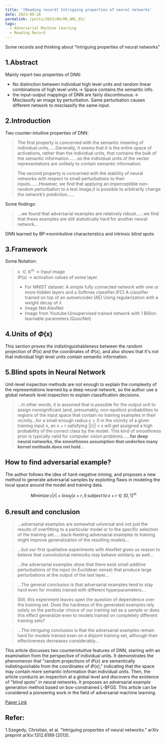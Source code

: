 ```yaml
---
title: '[Reading record] Intriguing properties of neural networks'
date: 2023-09-26
permalink: /posts/2023/09/RR_AML_01/
tags:
  - Adversarial Machine learning
  - Reading Record
---
```



Some records and thinking about "Intriguing properties of neural networks"

1.Abstract
------
Mainly report two properties of DNN:
- No distinction between individual high level units and random linear combinations of high level units.-> Space contains the semantic info.
- the input-output mappings of DNN are fairly discontinuous.-> Misclassify an image by perturbation. Same perturbation causes different network to misclaasify the same input.

2.Introduction
------
Two counter-intuitive properties of DNN:
> The first property is concerned with the semantic meaning of individual units......Generally, it seems that it is the entire space of activations, rather than the individual units, that contains the bulk of the semantic information.......so the individual units of the vector representations are unlikely to contain semantic information. 


> The second property is concerned with the stability of neural networks with respect to small perturbations to their inputs.......However, we find that applying an imperceptible non-random perturbation to a test image,it is possible to arbitrarily change the network’s prediction......

Some findings:
> ...we found that adversarial examples are relatively robust......we find that these examples are still statistically hard for another neural network...

DNN learned by BP->nonintuitive characteristics and intrinsic blind spots


3.Framework
------
Some Notation:
> x $\in \mathbb{R}^m$ -> Input image <br/>
>  $\Phi$(x)        ->     activation values of some layer.
> - For MNIST dataset: A simple fully connected network with one or more hidden layers and a Softmax classifier.(FC) A classifier trained on top of an autoencoder.(AE) Using regularization with a weight decay of $\lambda$
> - Image Net:AlexNet
> - Image from Youtube:Unsupervised trained network with 1 Billion learnable parameters.(QuocNet)


4.Units of $\Phi$(x)
------
This section proves the indistinguishableness between the random projection of $\Phi$(x) and the coordinates of $\Phi$(x), and also shows that it's not that individual high level units contain semantic information.


5.Blind spots in Neural Network
------
Unit-level inspection methods are not enough to explain the complexity of the representations learned by a deep neural network, so the author use a global network level inspection to explain classification decisions.

> ...In other words, it is assumed that is possible for the output unit to assign nonsignificant (and, presumably, non-epsilon) probabilities to regions of the input space that contain no training examples in their vicinity...for a small enough radius $\epsilon>0$ in the vicinity of a given training input x, an x + r satisfying &#124;&#124;r&#124;&#124; < $\epsilon$ will get assigned a high probability of the correct class by the model. This kind of smoothness prior is typically valid for computer vision problems......**for deep neural networks, the smoothness assumption that underlies many kernel methods does not hold**...

How to find adversarial example?
------

The author follows the idea of hard-negative mining, and proposes a new method to generate adversarial samples by exploiting flaws in modeling the local space around the model and training data.

$$Minimize{\,}c|r| + loss_f(x+r,l) {\,}subject{\,} to {\,}x+r \in [0,1]^m $$


6.result and conclusion
------
> ...adversarial examples are somewhat universal and not just the results of overfitting to a particular model or to the specific selection of the training set......back-feeding adversarial examples to training might improve generalization of the resulting models...

> ...but our first qualitative experiments with AlexNet gives us reason to believe that convolutional networks may behave similarly as well...

> ...the adversarial examples show that there exist small additive perturbations of the input (in Euclidean sense) that produce large perturbations at the output of the last layer...

> ...The general conclusion is that adversarial examples tend to stay hard even for models trained with different hyperparameters...

>Still, this experiment leaves open the question of dependence over the training set. Does the hardness of the generated examples rely solely on the particular choice of our training set as a sample or does this effect generalize even to models trained on completely different training sets?

>...The intriguing conclusion is that the adversarial examples remain hard for models trained even on a disjoint training set, although their effectiveness decreases considerably...




This article discusses two counterintuitive features of DNN, starting with an examination from the perspective of individual units. It demonstrates the phenomenon that "random projections of $\Phi(x)$ are semantically indistinguishable from the coordinates of $\Phi(x)$," indicating that the space may contain more semantic information than individual units. Then, the article conducts an inspection at a global level and discovers the existence of "blind spots" in neural networks. It proposes an adversarial example generation method based on box-constrained L-BFGS. This article can be considered a pioneering work in the field of adversarial machine learning.


[Paper Link](https://arxiv.org/abs/1312.6199)

Refer:
------  
1.Szegedy, Christian, et al. "Intriguing properties of neural networks." arXiv preprint arXiv:1312.6199 (2013).